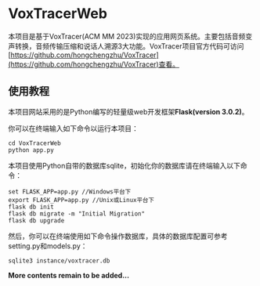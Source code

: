 # VoxTracerWeb

本项目是基于VoxTracer(ACM MM 2023)实现的应用网页系统。主要包括音频变声转换，音频传输压缩和说话人溯源3大功能。VoxTracer项目官方代码可访问[https://github.com/hongchengzhu/VoxTracer](https://github.com/hongchengzhu/VoxTracer)查看。

## 使用教程

本项目网站采用的是Python编写的轻量级web开发框架**Flask(version 3.0.2)**。

你可以在终端输入如下命令以运行本项目：

```
cd VoxTracerWeb
python app.py
```

本项目使用Python自带的数据库sqlite，初始化你的数据库请在终端输入以下命令：

```
set FLASK_APP=app.py //Windows平台下
export FLASK_APP=app.py //Unix或Linux平台下
flask db init
flask db migrate -m "Initial Migration"
flask db upgrade
```

然后，你可以在终端使用如下命令操作数据库，具体的数据库配置可参考setting.py和models.py：

```
sqlite3 instance/voxtracer.db
```
**More contents remain to be added...**
